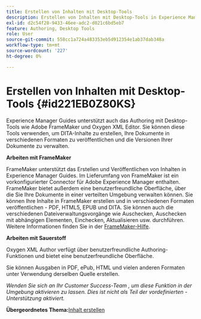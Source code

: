 ```yaml
---
title: Erstellen von Inhalten mit Desktop-Tools
description: Erstellen von Inhalten mit Desktop-Tools in Experience Manager Guides. Erfahren Sie, wie Sie mit Adobe FrameMaker und Oxygen XML Editor DITA-Inhalte erstellen und veröffentlichen können.
exl-id: d2c54f28-9433-46ee-adc2-d021c6bd5eb7
feature: Authoring, Desktop Tools
role: User
source-git-commit: 558cc1a724a483353eb5d912354e1ab37dab348a
workflow-type: tm+mt
source-wordcount: '227'
ht-degree: 0%

---
```


# Erstellen von Inhalten mit Desktop-Tools {#id221EB0Z80KS}

Experience Manager Guides unterstützt auch das Authoring mit Desktop-Tools wie Adobe FrameMaker und Oxygen XML Editor. Sie können diese Tools verwenden, um DITA-Inhalte zu erstellen, Ihre Dokumente in verschiedenen Formaten zu veröffentlichen und die Versionen Ihrer Dokumente zu verwalten.

**Arbeiten mit FrameMaker**

FrameMaker unterstützt das Erstellen und Veröffentlichen von Inhalten in Experience Manager Guides. Im Lieferumfang von FrameMaker ist ein vorkonfigurierter Connector für Adobe Experience Manager enthalten. FrameMaker bietet außerdem eine benutzerfreundliche Oberfläche, über die Sie Ihre Dokumente in einer verteilten Umgebung verwalten können. Sie können Ihre Inhalte in FrameMaker erstellen und in verschiedenen Formaten veröffentlichen - PDF, HTML5, EPUB und DITA. Sie können auch die verschiedenen Dateiverwaltungsvorgänge wie Auschecken, Auschecken mit abhängigen Elementen, Einchecken, Aktualisieren usw. durchführen. Weitere Informationen finden Sie in der [FrameMaker-Hilfe](https://help.adobe.com/en_US/framemaker/using/index.html).

**Arbeiten mit Sauerstoff**

Oxygen XML Author verfügt über benutzerfreundliche Authoring-Funktionen und bietet eine benutzerfreundliche Oberfläche.

Sie können Ausgaben in PDF, ePub, HTML und vielen anderen Formaten unter Verwendung derselben Quelle erstellen.

*Wenden Sie sich an Ihr Customer Success-Team , um diese Funktion in der Umgebung aktivieren zu lassen. Dies ist nicht als Teil der vordefinierten -Unterstützung aktiviert.*

**Übergeordnetes Thema:**&#x200B;[ Inhalt erstellen](authoring-content.md)
